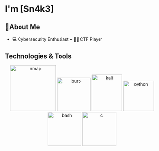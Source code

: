
# I'm [Sn4k3]   

##  🚀About Me
- 💻 Cybersecurity Enthusiast • 🏴‍☠️ CTF Player 




##  Technologies & Tools
<div align="center">
  
  <img width="150" height="150" alt="nmap" src="https://github.com/user-attachments/assets/efa39d2e-323b-4178-b506-8dfe565e56e6" />
  <img width="110" height="110" alt="burp" src="https://github.com/user-attachments/assets/a4b374f7-b3f5-4c4f-ad66-6c76358c945a" />
  <img width="100" height="120" alt="kali" src="https://github.com/user-attachments/assets/c66a8c14-8ce3-47fe-87b3-778c59c064cf" />
  <img width="100" height="100" alt="python" src="https://cdn.jsdelivr.net/gh/devicons/devicon@latest/icons/python/python-original.svg"/>
  <img width="110" height="110" alt="bash" src="https://github.com/user-attachments/assets/57a34d31-1fac-45b6-a462-0bf913086898" />
  <img width="110" height="110" alt="c" src="https://github.com/user-attachments/assets/43d676ef-15e7-4ce5-ae75-91b084e88b7c" />

</div>

